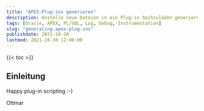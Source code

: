 ```yaml
---
title: "APEX-Plug-ins generieren"
description: Anstelle neue Dateien in ein Plug-in hochzuladen generieren wir das Plug-in über ein Template und installieren es
tags: [Oracle, APEX, PL/SQL, Log, Debug, Instrumentation]
slug: "generating-apex-plug-ins"
publishdate: 2021-10-30
lastmod: 2021-10-30 12:00:00
---
```


{{< toc >}}

## Einleitung

Happy plug-in scripting :-)

Ottmar
